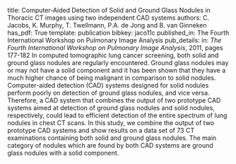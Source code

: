 title: Computer-Aided Detection of Solid and Ground Glass Nodules in Thoracic CT images using two independent CAD systems
authors: C. Jacobs, K. Murphy, T. Twellmann, P.A. de Jong and B. van Ginneken
has_pdf: True
template: publication
bibkey: jaco11c
published_in: The Fourth International Workshop on Pulmonary Image Analysis
pub_details: in: <i>The Fourth International Workshop on Pulmonary Image Analysis</i>, 2011, pages 177-182
In computed tomographic lung cancer screening, both solid and ground glass nodules are regularly encountered. Ground glass nodules may or may not have a solid component and it has been shown that they have a much higher chance of being malignant in comparison to solid nodules. Computer-aided detection (CAD) systems designed for solid nodules perform poorly on detection of ground glass nodules, and vice versa. Therefore, a CAD system that combines the output of two prototype CAD systems aimed at detection of ground glass nodules and solid nodules, respectively, could lead to efficient detection of the entire spectrum of lung nodules in chest CT scans. In this study, we combine the output of two prototype CAD systems and show results on a data set of 73 CT examinations containing both solid and ground glass nodules. The main category of nodules which are found by both CAD systems are ground glass nodules with a solid component.

